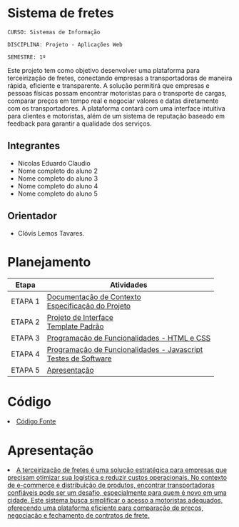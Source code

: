 # Sistema de fretes

`CURSO: Sistemas de Informação`

`DISCIPLINA: Projeto - Aplicações Web`

`SEMESTRE: 1º`

Este projeto tem como objetivo desenvolver uma plataforma para terceirização de fretes, conectando empresas a transportadoras de maneira rápida, eficiente e transparente. A solução permitirá que empresas e pessoas físicas possam encontrar motoristas para o transporte de cargas, comparar preços em tempo real e negociar valores e datas diretamente com os transportadores. A plataforma contará com uma interface intuitiva para clientes e motoristas, além de um sistema de reputação baseado em feedback para garantir a qualidade dos serviços.

## Integrantes

* Nicolas Eduardo Claudio
* Nome completo do aluno 2
* Nome completo do aluno 3
* Nome completo do aluno 4
* Nome completo do aluno 5


## Orientador

* Clóvis Lemos Tavares.

 

# Planejamento

| Etapa         | Atividades |
|  :----:   | ----------- |
| ETAPA 1         |[Documentação de Contexto](docs/context.md) <br> [Especificação do Projeto](docs/especification.md) |
| ETAPA 2         |[Projeto de Interface](docs/interface.md) <br> [Template Padrão](docs/template.md) |
| ETAPA 3         |[Programação de Funcionalidades - HTML e CSS](docs/development.md) |
| ETAPA 4        |[Programação de Funcionalidades - Javascript](docs/development.md) <br> [Testes de Software ](docs/tests.md) |
| ETAPA 5         | [Apresentação](presentation/README.md) |

# Código

<li><a href="src/README.md"> Código Fonte</a></li>

# Apresentação

<li><a href="presentation/README.md"> A terceirização de fretes é uma solução estratégica para empresas que precisam otimizar sua logística e reduzir custos operacionais. No contexto de e-commerce e distribuição de produtos, encontrar transportadoras confiáveis pode ser um desafio, especialmente para quem é novo em uma cidade. Este sistema busca simplificar o acesso a motoristas adequados, oferecendo uma plataforma eficiente para comparação de preços, negociação e fechamento de contratos de frete.</a></li>
